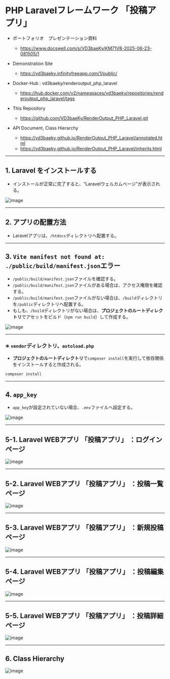 # PHP Laravelフレームワーク 「投稿アプリ」 

* ポートフォリオ　プレゼンテーション資料
    - https://www.docswell.com/s/VD3baeKy/KM71V8-2025-06-23-081505/1

* Demonstration Site 
    - https://vd3baeky.infinityfreeapp.com/1/public/

* Docker-Hub : vd3baeky/renderoutput_php_laravel
    - https://hub.docker.com/v2/namespaces/vd3baeky/repositories/renderoutput_php_laravel/tags
 
* This Repository
    - https://github.com/VD3baeKy/RenderOutput_PHP_Laravel.git

* API Document, Class Hierarchy
    - https://vd3baeky.github.io/RenderOutput_PHP_Laravel/annotated.html
    - https://vd3baeky.github.io/RenderOutput_PHP_Laravel/inherits.html

---
## 1. Laravel をインストールする

* インストールが正常に完了すると、"Laravelウェルカムページ"が表示される。

![image](https://github.com/user-attachments/assets/3244e3d4-763e-4a85-bbb2-7823c2edad60)
 
---

## 2. アプリの配置方法
* Laravelアプリは、```/htdocs```ディレクトリへ配置する。
 
---

## 3. ```Vite manifest not found at: ./public/build/manifest.json```エラー
* ```/public/build/manifest.json```ファイルを確認する。
* ```/public/build/manifest.json```ファイルがある場合は、アクセス権限を確認する。
* ```/public/build/manifest.json```ファイルがない場合は、```/build```ディレクトリを```/public```ディレクトリへ配置する。
* もしも、```/build```ディレクトリがない場合は、**プロジェクトのルートディレクトリ**でアセットをビルド（```npm run build```）して作成する。

![image](https://github.com/user-attachments/assets/52730a92-69dd-4f96-a71b-32bdeaf8577f) 

---

### ※ ```vendor```ディレクトリ、```autoload.php```
* **プロジェクトのルートディレクトリ**で```composer install```を実行して依存関係をインストールすると作成される。
``` bash
composer install
```
 
---
## 4.  ```app_key```
* ```app_key```が設定されていない場合、```.env```ファイルへ設定する。 

![image](https://github.com/user-attachments/assets/074ff161-0ab1-47b1-b7e1-418561c6b32f) 
 
---
## 5-1. Laravel WEBアプリ 「投稿アプリ」 ：ログインページ
![image](https://github.com/user-attachments/assets/96df4fe0-e7b0-4d19-a5ff-c4c5265185bb) 

---
## 5-2. Laravel WEBアプリ 「投稿アプリ」 ：投稿一覧ページ
![image](https://github.com/user-attachments/assets/b6b46ac1-b8fc-4f25-94ea-11bb1e07fa1b) 

---
## 5-3. Laravel WEBアプリ 「投稿アプリ」 ：新規投稿ページ
![image](https://github.com/user-attachments/assets/33815d04-5394-4e00-80c0-cf511e72f8b7) 

---
## 5-4. Laravel WEBアプリ 「投稿アプリ」 ：投稿編集ページ
![image](https://github.com/user-attachments/assets/cfae3526-2e25-4ed4-a7bc-4c3779706619) 

---
## 5-5. Laravel WEBアプリ 「投稿アプリ」 ：投稿詳細ページ
![image](https://github.com/user-attachments/assets/8bce2139-519c-458b-ae08-b78cd4a66874) 

---
## 6. Class Hierarchy
![image](https://github.com/user-attachments/assets/d8b99183-5695-4025-ac9f-a20fcd5355fe) 
 




